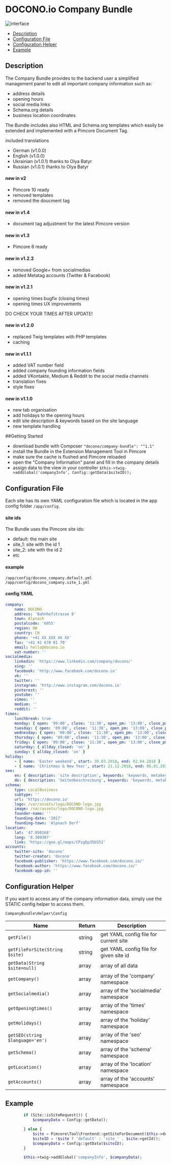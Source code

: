 # DOCONO.io Company Bundle
![interface](https://docono.io/companyBundle/interface_v1_2.jpg)

* [Description](#getting-started)
* [Configuration File](#configuration-file)
* [Configuration Helper](#configuration-helper)
* [Example](#example)

## Description
The Company Bundle provides to the backend user a simplified management panel to edit all important company information such as:
* address details
* opening hours
* social media links
* Schema.org details
* business location coordinates

The Bundle includes also HTML and Schema.org templates which easily be extended and implemented with a Pimcore Document Tag.

included translations
- German (v1.0.0)
- English (v1.0.0)
- Ukrainian (v1.0.1) thanks to Olya Batyr
- Russian (v1.0.1) thanks to Olya Batyr

#### new in v2
- Pimcore 10 ready
- removed templates
- removed the doucment tag

#### new in v1.4
- document tag adjustment for the latest Pimcore version

#### new in v1.3
- Pimcore 6 ready

#### new in v1.2.2
- removed Google+ from socialmedias
- added Metatag accounts (Twitter & Facebook)

#### new in v1.2.1
- opening times bugfix (closing times)
- opening times UX improvements

DO CHECK YOUR TIMES AFTER UPDATE!

#### new in v1.2.0
- replaced Twig templates with PHP templates
- caching

#### new in v1.1.1
- added VAT number field
- added company founding information fields
- added VKontakte, Medium & Reddit to the social media channels
- translation fixes
- style fixes


#### new in v1.1.0
- new tab organisation
- add holidays to the opening hours
- edit site description & keywords based on the site language
- new template handling

<a name="getting-started"/>

##Getting Started

* download bundle with Composer ```"docono/company-bundle": "^1.1"```
* install the Bundle in the Extension Management Tool in Pimcore
* make sure the cache is flushed and Pimcore reloaded
* open the "Company Information" panel and fill in the company details
* assign data to the view in your controller ```$this->twig->addGlobal('companyInfo', Config::getData($siteID));```

<a name="configuration-file"/>

## Configuration File

Each site has its own YAML configuration file which is located in the app config folder `/app/config`.

#### site ids
The Bundle uses the Pimcore site ids:

* default: the main site 
* site_1: site with the id 1
* site_2: site with the id 2
* etc

#### example
`/app/config/docono_company.default.yml`
`/app/config/docono_company.site_1.yml`

#### config YAML
```yml
company:
    name: DOCONO
    address: 'Bahnhofstrasse 8'
    town: Alpnach
    postalcode: '6055'
    region: OW
    country: CH
    phone: '+41 XX XXX XX XX' 
    fax: '+41 41 670 01 70'
    email: hello@docono.io
    vat-number: ''
socialmedia:
    linkedin: 'https://www.linkedin.com/company/docono/'
    xing: ''
    facebook: 'http://www.facebook.com/docono.io'
    vk: ''
    twitter: ''
    instagram: 'http://www.instagram.com/docono.io'
    pinterest: ''
    youtube: ''
    vimeo: ''
    medium: ''
    reddit: ''
times:
    lunchbreak: true
    monday: { open: '09:00', close: '11:30', open_pm: '13:00', close_pm: '16:00' }
    tuesday: { open: '09:00', close: '11:30', open_pm: '13:00', close_pm: '16:00' }
    wednesday: { open: '09:00', close: '11:30', open_pm: '13:00', close_pm: '16:00' }
    thursday: { open: '09:00', close: '11:30', open_pm: '13:00', close_pm: '16:00' }
    friday: { open: '09:00', close: '11:30', open_pm: '13:00', close_pm: '16:00' }
    saturday: { allday_closed: 'on' }
    sunday: { allday_closed: 'on' }
holiday:
    - { name: 'Easter weekend', start: 30.03.2018, end: 02.04.2018 }
    - { name: 'Christmas & New Year', start: 21.12.2018, end: 06.01.2019 }
seo:
    en: { description: 'site description', keywords: 'keywords, metakeywords' }
    de: { description: 'Seitenbeschreibung', keywords: 'keywords, metakeywords' }
schema:
    type: LocalBusiness
    subtype: ''
    url: 'https://docono.io'
    logo: /var/assets/logo/DOCONO-logo.jpg
    image: /var/assets/logo/DOCONO-logo.jpg
    founder-name: ''
    founding-date: '2017'
    founding-town: 'Alpnach Dorf'
location:
    lat: '47.050168'
    long: '8.309307'
    link: 'https://goo.gl/maps/CPzgDp35bS52'
accounts:
    twitter-site: 'docono'
    twitter-creator: 'docono'
    facebook-publisher: 'https://www.facebook.com/docono.io/'
    facebook-author: 'https://www.facebook.com/docono.io/'
    facebook-app-id: ''

```


<a name="configuration-helper"/>

## Configuration Helper
If you want to access any of the company information data, simply use the STATIC config helper to access them.

`CompanyBundle\Helper\Config`


| Name                            | Return  | Description                            |
|---------------------------------|---------|----------------------------------------|
| `getFile()`                     | string  | get YAML config file for current site  |
| `getFileForSite(String $site)`  | string  | get YAML config file for given site id |
| `getData(String $site=null)`    | array   | array of all data                      |
| `getCompany()`                  | array   | array of the 'company' namespace       |
| `getSocialmedia()`              | array   | array of the 'socialmedia' namespace   |
| `getOpeningtimes()`             | array   | array of the 'times' namespace         |
| `getHolidays()`                 | array   | array of the 'holiday' namespace       |
| `getSEO(string $language='en')` | array   | array of the 'seo' namespace           |
| `getSchema()`                   | array   | array of the 'schema' namespace        |
| `getLocation()`                 | array   | array of the 'location' namespace      |
| `getAccounts()`                 | array   | array of the 'accounts' namespace      |


<a name="example"/>

## Example
```php
        if (Site::isSiteRequest()) {
            $companyData = Config::getData();

        } else {
            $site = Pimcore\Tool\Frontend::getSiteForDocument($this->document);
            $siteID = !$site ? 'default' : 'site_' . $site->getId();
            $companyData = Config::getData($siteID);
        }

        $this->twig->addGlobal('companyInfo', $companyData);
```
